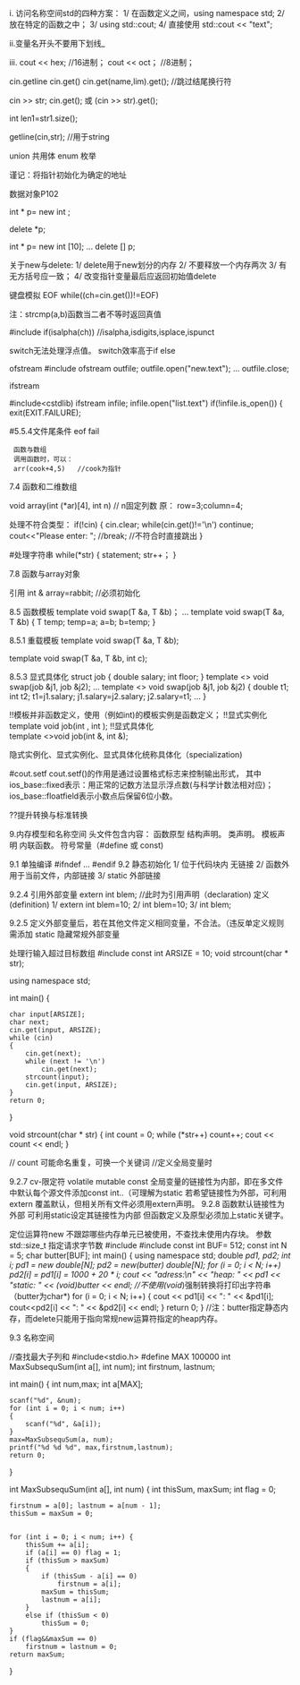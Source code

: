 i. 访问名称空间std的四种方案：
1/ 在函数定义之间，using namespace std;
2/ 放在特定的函数之中；
3/ using std::cout;
4/ 直接使用 std::cout << "text";

ii.变量名开头不要用下划线_

iii. cout << hex; //16进制；
     cout << oct；  //8进制；

cin.getline
cin.get()
cin.get(name,lim).get();  //跳过结尾换行符

cin >> str;
cin.get();
或
(cin >> str).get();

int len1=str1.size();

getline(cin,str);  //用于string

union 共用体
enum 枚举

谨记：将指针初始化为确定的地址

数据对象P102

int * p= new int ;
>>>
delete *p;

int * p= new int [10];
...
delete [] p;

关于new与delete:
1/ delete用于new划分的内存
2/ 不要释放一个内存两次
3/ 有无方括号应一致；
4/ 改变指针变量最后应返回初始值delete

键盘模拟 EOF 
while((ch=cin.get())!=EOF)

注：strcmp(a,b)函数当二者不等时返回真值

#include<cctype>
     if(isalpha(ch))
     //isalpha,isdigits,isplace,ispunct
     
switch无法处理浮点值。
switch效率高于if else

ofstream
#include<fstream>
     ofstream outfile;
     outfile.open("new.text");
     ...
     outfile.close;
     
ifstream

#include<cstdlib)
     ifstream infile;
     infile.open("list.text")
     if(!infile.is_open())
     {
          exit(EXIT.FAILURE);
          
 #5.5.4文件尾条件 eof fail
     
     函数与数组
     调用函数时，可以：
     arr(cook+4,5)   //cook为指针
     
  7.4 函数和二维数组
  
  void array(int (*ar)[4], int n)   // n固定列数
  原： row=3;column=4;
  
  
  处理不符合类型：
  if(!cin)
  {
     cin.clear;
     while(cin.get()!='\n')
          continue;
      cout<<"Please enter: ";
      //break; //不符合时直接跳出
   }
  

#处理字符串
     while(*str)
     {
          statement;
          str++；
     }

7.8 函数与array对象

引用
int & array=rabbit;      //必须初始化   

8.5 函数模板
template<typename T>
void swap(T &a, T &b)；
     ...
template<typename T>
void swap(T &a, T &b)
{
     T temp;
     temp=a;
     a=b;
     b=temp;
}
     
8.5.1 重载模板
template<typename T>
void swap(T &a, T &b);
     
template<typename T>
void swap(T &a, T &b, int c);
     
8.5.3 显式具体化
struct job
{
     double salary;
     int floor;
}
template <> void swap<job>(job &j1, job &j2);
...
template <> void swap<job>(job &j1, job &j2)
{
     double t1;
     int t2;
     t1=j1.salary;
     j1.salary=j2.salary;
     j2.salary=t1;
     ...
}

!!模板并非函数定义，使用（例如int)的模板实例是函数定义；
!!显式实例化
template void job<int>(int , int );
!!显式具体化     
template <>void job<int>(int &, int &);
     
隐式实例化、显式实例化、显式具体化统称具体化（specialization)     
     
#cout.setf
cout.setf()的作用是通过设置格式标志来控制输出形式，
其中ios_base::fixed表示：用正常的记数方法显示浮点数(与科学计数法相对应)；
ios_base::floatfield表示小数点后保留6位小数。

??提升转换与标准转换

9.内存模型和名称空间
头文件包含内容：
     函数原型
     结构声明。
     类声明。
     模板声明
     内联函数。
     符号常量（#define 或 const)
     
9.1 单独编译
#ifndef
...
#endif
9.2
静态初始化
1/ 位于代码块内 无链接
2/ 函数外       用于当前文件，内部链接
3/ static       外部链接

9.2.4
引用外部变量
extern int blem;   //此时为引用声明（declaration)
定义(definition)
1/ extern int blem=10;
2/ int blem=10;
3/ int blem;

9.2.5
定义外部变量后，若在其他文件定义相同变量，不合法。（违反单定义规则
     需添加 static 隐藏常规外部变量
     
处理行输入超过目标数组
#include<iostream>
const int ARSIZE = 10;
void strcount(char * str);

using namespace std;

int main()
{

	char input[ARSIZE];
	char next;
	cin.get(input, ARSIZE);
	while (cin)
	{
		cin.get(next);
		while (next != '\n')
			cin.get(next);
		strcount(input);
		cin.get(input, ARSIZE);
	}
	return 0;
}



void strcount(char * str)
{	 int count = 0;
	while (*str++)
		count++;
	cout << count << endl;
}

// count 可能命名重复，可换一个关键词 //定义全局变量时

9.2.7
cv-限定符
volatile 
mutable
const 全局变量的链接性为内部，即在多文件中默认每个源文件添加const int..（可理解为static
若希望链接性为外部，可利用extern 覆盖默认，但相关所有文件必须用extern声明。
9.2.8
函数默认链接性为外部
可利用static设定其链接性为内部
但函数定义及原型必须加上static关键字。

定位运算符new
不跟踪哪些内存单元已被使用，不查找未使用内存块。
参数 std::size_t 指定请求字节数
#include<iostream>
#include<new>
const int BUF= 512;
const int N = 5;
char butter[BUF];
int main()
{
	using namespace std;
	double *pd1, *pd2;
	int i;
	pd1 = new double[N];
	pd2 = new(butter) double[N];
	for (i = 0; i < N; i++)
		pd2[i] = pd1[i] = 1000 + 20 * i;
	cout << "adress:\n" << "heap: " << pd1
		<< "static: " << (void*)butter << endl;   //不使用(void*)强制转换将打印出字符串（butter为char*)
	for (i = 0; i < N; i++)
	{
		cout << pd1[i] << ": " << &pd1[i];
		cout<<pd2[i] << ": " << &pd2[i] << endl;
	}
	return 0;
}
//注：butter指定静态内存，而delete只能用于指向常规new运算符指定的heap内存。

9.3 名称空间































//查找最大子列和
#include<stdio.h>
#define MAX 100000
int MaxSubsequSum(int a[], int num);
int firstnum, lastnum;

int main() {
	int num,max;
	int a[MAX];

	scanf("%d", &num);
	for (int i = 0; i < num; i++)
	{
		scanf("%d", &a[i]);
	}
	max=MaxSubsequSum(a, num);
	printf("%d %d %d", max,firstnum,lastnum);
	return 0;
}

int MaxSubsequSum(int a[], int num) {
	int thisSum, maxSum;
	int flag = 0;

	firstnum = a[0]; lastnum = a[num - 1];
	thisSum = maxSum = 0;


	for (int i = 0; i < num; i++) {
		thisSum += a[i];
		if (a[i] == 0) flag = 1;
		if (thisSum > maxSum)
		{
			if (thisSum - a[i] == 0)
				firstnum = a[i];
			maxSum = thisSum;
			lastnum = a[i];
		}
		else if (thisSum < 0)
			thisSum = 0;
	}
	if (flag&&maxSum == 0)
		firstnum = lastnum = 0;
	return maxSum;
}
